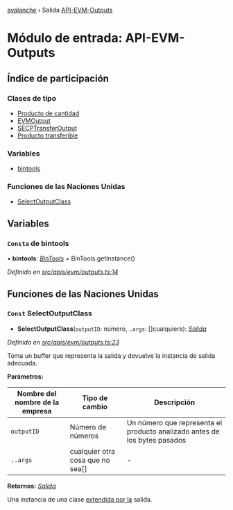 [avalanche](../README.md) › Salida [API-EVM-Outputs](api_evm_outputs.md)

# Módulo de entrada: API-EVM-Outputs

## Índice de participación

### Clases de tipo

* [Producto de cantidad](../classes/api_evm_outputs.amountoutput.md)
* [EVMOutput](../classes/api_evm_outputs.evmoutput.md)
* [SECPTransferOutput](../classes/api_evm_outputs.secptransferoutput.md)
* [Producto transferible](../classes/api_evm_outputs.transferableoutput.md)

### Variables

* [bintools](api_evm_outputs.md#const-bintools)

### Funciones de las Naciones Unidas

* [SelectOutputClass](api_evm_outputs.md#const-selectoutputclass)

## Variables

### `Consta` de bintools

• **bintools**: *[BinTools](../classes/utils_bintools.bintools.md)* = BinTools.getInstance()

*Definido en [src/apis/evm/outputs.ts:14](https://github.com/ava-labs/avalanchejs/blob/ae78dee/src/apis/evm/outputs.ts#L14)*

## Funciones de las Naciones Unidas

### `Const` SelectOutputClass

- **SelectOutputClass**(`outputID`: número, ..`args`: []cualquiera): *[Salida](../classes/common_output.output.md)*

*Definido en [src/apis/evm/outputs.ts:23](https://github.com/ava-labs/avalanchejs/blob/ae78dee/src/apis/evm/outputs.ts#L23)*

Toma un buffer que representa la salida y devuelve la instancia de salida adecuada.

**Parámetros:**

| Nombre del nombre de la empresa | Tipo de cambio | Descripción |
------ | ------ | ------ |
| `outputID` | Número de números | Un número que representa el producto analizado antes de los bytes pasados |
| `..args` | cualquier otra cosa que no sea[] | - |

**Retornos:** *[Salida](../classes/common_output.output.md)*

Una instancia de una clase [extendida por la](src_common.md#output) salida.
